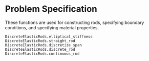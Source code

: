 # Problem Specification

These functions are used for constructing rods, specifying boundary conditions,
and specifying material properties.


```@docs
DiscreteElasticRods.elliptical_stiffness
DiscreteElasticRods.straight_rod
DiscreteElasticRods.discretize_span
DiscreteElasticRods.discrete_rod
DiscreteElasticRods.continuous_rod
```
